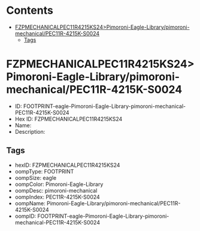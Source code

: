 



Contents
========

* [FZPMECHANICALPEC11R4215KS24>Pimoroni-Eagle-Library/pimoroni-mechanical/PEC11R-4215K-S0024](#fzpmechanicalpec11r4215ks24pimoroni-eagle-librarypimoroni-mechanicalpec11r-4215k-s0024)
	* [Tags](#tags)

# FZPMECHANICALPEC11R4215KS24>Pimoroni-Eagle-Library/pimoroni-mechanical/PEC11R-4215K-S0024

- ID: FOOTPRINT-eagle-Pimoroni-Eagle-Library-pimoroni-mechanical-PEC11R-4215K-S0024
- Hex ID: FZPMECHANICALPEC11R4215KS24
- Name: 
- Description: 

## Tags

- hexID: FZPMECHANICALPEC11R4215KS24
- oompType: FOOTPRINT
- oompSize: eagle
- oompColor: Pimoroni-Eagle-Library
- oompDesc: pimoroni-mechanical
- oompIndex: PEC11R-4215K-S0024
- oompName: Pimoroni-Eagle-Library/pimoroni-mechanical/PEC11R-4215K-S0024
- oompID: FOOTPRINT-eagle-Pimoroni-Eagle-Library-pimoroni-mechanical-PEC11R-4215K-S0024
